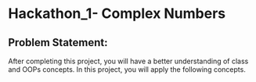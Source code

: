 # Hackathon_1- Complex Numbers
## Problem Statement: </br>
After completing this project, you will have a better understanding of class and OOPs concepts. In this project, you will apply the following concepts.
